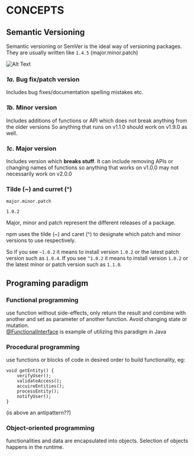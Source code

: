 # CONCEPTS

## Semantic Versioning

Semantic versioning or SemVer is the ideal way of versioning packages. They are usually written like `1.4.5` \(major.minor.patch\)

![Alt Text](https://res.cloudinary.com/practicaldev/image/fetch/s--vTMVK06i--/c_limit%2Cf_auto%2Cfl_progressive%2Cq_auto%2Cw_880/https://thepracticaldev.s3.amazonaws.com/i/uyw4yois1mkqr967ufb8.png)

### _1a._ Bug fix/patch version

Includes bug fixes/documentation spelling mistakes etc.

### _1b._ Minor version

Includes additions of functions or API which does not break anything from the older versions So anything that runs on v1.1.0 should work on v1.9.0 as well.

### _1c._ Major version

Includes version which **breaks stuff**. It can include removing APIs or changing names of functions so anything that works on v1.0.0 may not necessarily work on v2.0.0

### Tilde \(~\) and curret \(^\)

```text
major.minor.patch

1.0.2
```

Major, minor and patch represent the different releases of a package.

npm uses the tilde \(~\) and caret \(^\) to designate which patch and minor versions to use respectively.

So if you see `~1.0.2` it means to install version `1.0.2` or the latest patch version such as `1.0.4`. If you see `^1.0.2` it means to install version `1.0.2` or the latest minor or patch version such as `1.1.0`.

## Programing paradigm

### Functional programming

use function without side-effects, only return the result and combine with another and set as parameter of another function. Avoid changing state or mutation.  
[@FunctionalInterface](https://docs.oracle.com/javase/8/docs/api/java/lang/FunctionalInterface.html) is example of utilizing this paradigm in Java

### Procedural programming

use functions or blocks of code in desired order to build functionality, eg:

```text
void getEntity() {
    verifyUser();
    validateAccess();
    accuireEntities();
    processEntity();
    notifyUser();
}
```

\(is above an antipattern??\)

### Object-oriented programming

functionalities and data are encapsulated into objects. Selection of objects happens in the runtime.


